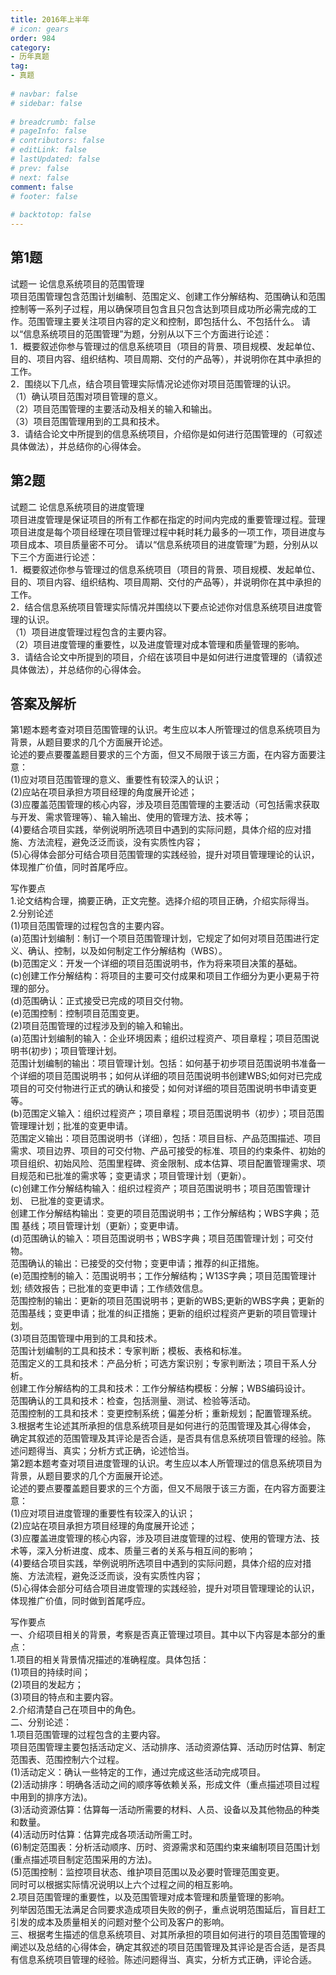 ```yaml
---  
title: 2016年上半年  
# icon: gears  
order: 984  
category:  
- 历年真题  
tag:  
- 真题  
  
# navbar: false  
# sidebar: false  
  
# breadcrumb: false  
# pageInfo: false  
# contributors: false  
# editLink: false  
# lastUpdated: false  
# prev: false  
# next: false  
comment: false  
# footer: false  
  
# backtotop: false  
---  
```

## 第1题 ##

试题一 论信息系统项目的范围管理  
项目范围管理包含范围计划编制、范围定义、创建工作分解结构、范围确认和范围控制等一系列子过程，用以确保项目包含且只包含达到项目成功所必需完成的工作。范围管理主要关注项目内容的定义和控制，即包括什么、不包括什么。 请以“信息系统项目的范围管理”为题，分别从以下三个方面进行论述：  
1．概要叙述你参与管理过的信息系统项目（项目的背景、项目规模、发起单位、目的、项目内容、组织结构、项目周期、交付的产品等），并说明你在其中承担的工作。  
2．围绕以下几点，结合项目管理实际情况论述你对项目范围管理的认识。  
（1）确认项目范围对项目管理的意义。  
（2）项目范围管理的主要活动及相关的输入和输出。  
（3）项目范围管理用到的工具和技术。  
3．请结合论文中所提到的信息系统项目，介绍你是如何进行范围管理的（可叙述具体做法），并总结你的心得体会。  


## 第2题 ##

试题二 论信息系统项目的进度管理  
项目进度管理是保证项目的所有工作都在指定的时间内完成的重要管理过程。营理项目进度是每个项目经理在项目管理过程中耗时耗力最多的一项工作，项目进度与项目成本、项目质量密不可分。 请以“信息系统项目的进度管理”为题，分别从以下三个方面进行论述：  
1．概要叙述你参与管理过的信息系统项目（项目的背景、项目规模、发起单位、目的、项目内容、组织结构、项目周期、交付的产品等），并说明你在其中承担的工作。  
2．结合信息系统项目管理实际情况并围绕以下要点论述你对信息系统项目进度管理的认识。  
（1）项目进度管理过程包含的主要内容。  
（2）项目进度管理的重要性，以及进度管理对成本管理和质量管理的影响。  
3．请结合论文中所提到的项目，介绍在该项目中是如何进行进度管理的（请叙述具体做法），并总结你的心得体会。  
  


## 答案及解析 ##

  

第1题本题考查对项目范围管理的认识。考生应以本人所管理过的信息系统项目为背景，从题目要求的几个方面展开论述。  
论述的要点要覆盖题目要求的三个方面，但又不局限于该三方面，在内容方面要注意：  
(1)应对项目范围管理的意义、重要性有较深入的认识；  
(2)应站在项目承担方项目经理的角度展开论述；  
(3)应覆盖范围管理的核心内容，涉及项目范围管理的主要活动（可包括需求获取与开发、需求管理等）、输入输出、使用的管理方法、技术等；  
(4)要结合项目实践，举例说明所选项目中遇到的实际问题，具体介绍的应对措施、方法流程，避免泛泛而谈，没有实质性内容；  
(5)心得体会部分可结合项目范围管理的实践经验，提升对项目管理理论的认识，体现推广价值，同时首尾呼应。  
  
写作要点  
1.论文结构合理，摘要正确，正文完整。选择介绍的项目正确，介绍实际得当。  
2.分别论述  
(1)项目范围管理的过程包含的主要内容。  
(a)范围计划编制：制订一个项目范围管理计划，它规定了如何对项目范围进行定义、确认、控制，以及如何制定工作分解结构（WBS）。  
(b)范围定义：开发一个详细的项目范围说明书，作为将来项目决策的基础。  
(c)创建工作分解结构：将项目的主要可交付成果和项目工作细分为更小更易于符理的部分。  
(d)范围确认：正式接受已完成的项目交付物。  
(e)范围控制：控制项目范围变更。  
(2)项目范围管理的过程涉及到的输入和输出。  
(a)范围计划编制的输入：企业环境因素；组织过程资产、项目章程；项目范围说明书(初步)；项目管理计划。  
范围计划编制的输出：项目管理计划。包括：如何基于初步项目范围说明书准备一个详细的项目范围说明书；如何从详细的项目范围说明书创建WBS;如何对已完成项目的可交付物进行正式的确认和接受；如何对详细的项目范围说明书申请变更等。  
(b)范围定义输入：组织过程资产；项目章程；项目范围说明书（初步）；项目范围管理理计划；批准的变更申请。  
范围定义输出：项目范围说明书（详细），包括：项目目标、产品范围描述、项目需求、项目边界、项目的可交付物、产品可接受的标准、项目的约束条件、初始的项目组织、初始风险、范围里程碑、资金限制、成本估算、项目配置管理需求、项目规范和已批准的需求等；变更请求；项目管理计划（更新）。  
(c)创建工作分解结构输入：组织过程资产；项目范围说明书；项目范围管理计划、 已批准的变更请求。  
创建工作分解结构输出：变更的项目范围说明书；工作分解结构；WBS字典；范围 基线；项目管理计划（更新）；变更申请。  
(d)范围确认的输入：项目范围说明书；WBS字典；项目范围管理计划；可交付物。  
范围确认的输出：已接受的交付物；变更申请；推荐的纠正措施。  
(e)范围控制的输入：范围说明书；工作分解结构；W13S字典；项目范围管理计划; 绩效报告；已批准的变更申请；工作绩效信息。  
范围控制的输出：更新的项目范围说明书；更新的WBS;更新的WBS字典；更新的范围基线；变更申请；批准的纠正措施；更新的组织过程资产更新的项目管理计划。  
(3)项目范围管理中用到的工具和技术。  
范围计划编制的工具和技术：专家判断；模板、表格和标准。  
范围定义的工具和技术：产品分析；可选方案识别；专家判断法；项目干系人分析。  
创建工作分解结构的工具和技术：工作分解结构模板：分解；WBS编码设计。  
范围确认的工具和技术：检查，包括测量、测试、检验等活动。  
范围控制的工具和技术：变更控制系统；偏差分析；重新规划；配置管理系统。  
3.根据考生论述其所承担的信息系统项目是如何进行的范围管理及其心得体会， 确定其叙述的范围管理及其评论是否合适，是否具有信息系统项目管理的经验。陈述问题得当、真实；分析方式正确，论述恰当。  
第2题本题考查对项目进度管理的认识。考生应以本人所管理过的信息系统项目为背景，从题目要求的几个方面展开论述。  
论述的要点要覆盖题目要求的三个方面，但又不局限于该三方面，在内容方面要注意：  
(1)应对项目进度管理的重要性有较深入的认识；  
(2)应站在项目承担方项目经理的角度展开论述；  
(3)应覆盖进度管理的核心内容，涉及项目进度管理的过程、使用的管理方法、技术等，深入分析进度、成本、质量三者的关系与相互间的影响；  
(4)要结合项目实践，举例说明所选项目中遇到的实际问题，具体介绍的应对措施、方法流程，避免泛泛而谈，没有实质性内容；  
(5)心得体会部分可结合项目进度管理的实践经验，提升对项目管理理论的认识，体现推广价值，同时做到首尾呼应。  
  
写作要点  
一、介绍项目相关的背景，考察是否真正管理过项目。其中以下内容是本部分的重点：  
1.项目的相关背景情况描述的准确程度。具体包括：  
(1)项目的持续时间；  
(2)项目的发起方；  
(3)项目的特点和主要内容。  
2.介绍清楚自己在项目中的角色。  
二、分别论述：  
1.项目范围管理的过程包含的主要内容。  
项目范围管理主要包括活动定义、活动排序、活动资源估算、活动历时估算、制定范围表、范围控制六个过程。  
(1)活动定义：确认一些特定的工作，通过完成这些活动完成项目。  
(2)活动排序：明确各活动之间的顺序等依赖关系，形成文件（重点描述项目过程中用到的排序方法)。  
(3)活动资源估算：估算每一活动所需要的材料、人员、设备以及其他物品的种类和数量。  
(4)活动历时估算：估算完成各项活动所需工时。  
(6)制定范围表：分析活动顺序、历时、资源需求和范围约束来编制项目范围计划(重点描述项目制定范围采用的方法)。  
(5)范围控制：监控项目状态、维护项目范围以及必要时管理范围变更。  
同时可以根据实际情况说明以上六个过程之间的相互影响。  
2.项目范围管理的重要性，以及范围管理对成本管理和质量管理的影响。  
列举因范围无法满足合同要求造成项目失败的例子，重点说明范围延后，盲目赶工引发的成本及质量相关的问题对整个公司及客户的影响。  
三、根据考生描述的信息系统项目、对其所承担的项目如何进行的项目范围管理的阐述以及总结的心得体会，确定其叙述的项目范围管理及其评论是否合适，是否具有信息系统项目管理的经验。陈述问题得当、真实，分析方式正确，评论合适。  

